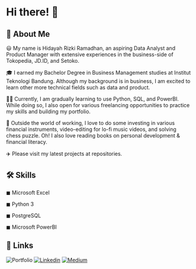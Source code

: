 # Hi there! 👋

## 🚀 About Me

😃 My name is Hidayah Rizki Ramadhan, an aspiring Data Analyst and Product Manager with extensive experiences in the business-side of Tokopedia, JD.ID, and Setoko.

🎓 I earned my Bachelor Degree in Business Management studies at Institut Teknologi Bandung. Although my background is in business, I am excited to learn other more technical fields such as data and product.

👨‍💻 Currently, I am gradually learning to use Python, SQL, and PowerBI. While doing so, I also open for various freelancing opportunities to practice my skills and building my portfolio.

🎸 Outside the world of working, I love to do some investing in various financial instruments, video-editing for lo-fi music videos, and solving chess puzzle. Oh! I also love reading books on personal development & financial literacy.

✈️ Please visit my latest projects at repositories.

## 🛠️ Skills

◼ Microsoft Excel

◼ Python 3

◼ PostgreSQL

◼ Microsoft PowerBI

## 🔗 Links

![Portfolio](https://img.shields.io/badge/Portfolio-34E27A?style=for-the-badge&logo=Portfolio&logoColor=white)
[![Linkedin](https://img.shields.io/badge/Linkedin-0A66C2?style=for-the-badge&logo=Linkedin&logoColor=White)](https://www.linkedin.com/in/hidayahrr)
[![Medium](https://img.shields.io/badge/Medium-000000?style=for-the-badge&logo=Medium&logoColor=White)](https://hidayahrr.medium.com/)

